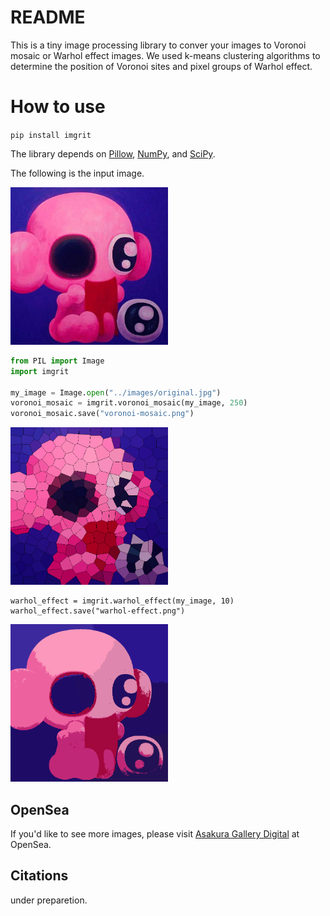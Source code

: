 # README

This is a tiny image processing library to conver your images to Voronoi mosaic or Warhol effect images. We used k-means clustering algorithms to determine the position of Voronoi sites and pixel groups of Warhol effect.

# How to use

`pip install imgrit`

The library depends on [Pillow](https://pypi.org/project/pillow/), [NumPy](https://pypi.org/project/numpy/), and [SciPy](https://pypi.org/project/scipy/).

The following is the input image.

<img width="50%" src="https://github.com/tsjshg/imgrit/blob/main/images/original.jpg?raw=true">

```python
from PIL import Image
import imgrit

my_image = Image.open("../images/original.jpg")
voronoi_mosaic = imgrit.voronoi_mosaic(my_image, 250)
voronoi_mosaic.save("voronoi-mosaic.png")
```

<img width="50%" src="https://github.com/tsjshg/imgrit/blob/main/images/voronoi-mosaic.png?raw=true">

```
warhol_effect = imgrit.warhol_effect(my_image, 10)
warhol_effect.save("warhol-effect.png")
```

<img width="50%" src="https://github.com/tsjshg/imgrit/blob/main/images/warhol-effect.png?raw=true">


## OpenSea

If you'd like to see more images, please visit [Asakura Gallery Digital](https://opensea.io/collection/asakura) at OpenSea.

## Citations

under preparetion.